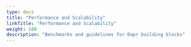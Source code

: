 ```yaml
---
type: docs
title: "Performance and Scalability"
linkTitle: "Performance and Scalability"
weight: 100
description: "Benchmarks and guidelines for Dapr building blocks"
---
```


